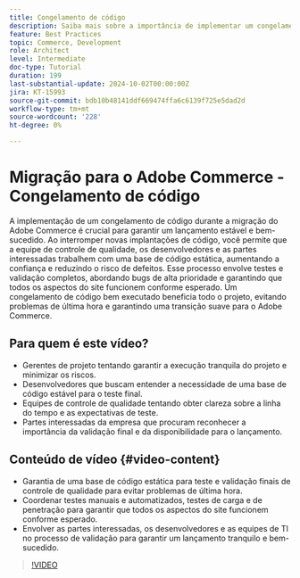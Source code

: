 ```yaml
---
title: Congelamento de código
description: Saiba mais sobre a importância de implementar um congelamento de código durante a migração do Adobe Commerce. Garantir a estabilidade, a confiança e o lançamento bem-sucedido seguindo as práticas recomendadas para controle de qualidade, testes e validação.
feature: Best Practices
topic: Commerce, Development
role: Architect
level: Intermediate
doc-type: Tutorial
duration: 199
last-substantial-update: 2024-10-02T00:00:00Z
jira: KT-15993
source-git-commit: bdb10b48141ddf669474ffa6c6139f725e5dad2d
workflow-type: tm+mt
source-wordcount: '228'
ht-degree: 0%

---
```



# Migração para o Adobe Commerce - Congelamento de código

A implementação de um congelamento de código durante a migração do Adobe Commerce é crucial para garantir um lançamento estável e bem-sucedido. Ao interromper novas implantações de código, você permite que a equipe de controle de qualidade, os desenvolvedores e as partes interessadas trabalhem com uma base de código estática, aumentando a confiança e reduzindo o risco de defeitos. Esse processo envolve testes e validação completos, abordando bugs de alta prioridade e garantindo que todos os aspectos do site funcionem conforme esperado. Um congelamento de código bem executado beneficia todo o projeto, evitando problemas de última hora e garantindo uma transição suave para o Adobe Commerce.


## Para quem é este vídeo?

* Gerentes de projeto tentando garantir a execução tranquila do projeto e minimizar os riscos.
* Desenvolvedores que buscam entender a necessidade de uma base de código estável para o teste final.
* Equipes de controle de qualidade tentando obter clareza sobre a linha do tempo e as expectativas de teste.
* Partes interessadas da empresa que procuram reconhecer a importância da validação final e da disponibilidade para o lançamento.

## Conteúdo de vídeo {#video-content}

* Garantia de uma base de código estática para teste e validação finais de controle de qualidade para evitar problemas de última hora.
* Coordenar testes manuais e automatizados, testes de carga e de penetração para garantir que todos os aspectos do site funcionem conforme esperado.
* Envolver as partes interessadas, os desenvolvedores e as equipes de TI no processo de validação para garantir um lançamento tranquilo e bem-sucedido.

>[!VIDEO](https://video.tv.adobe.com/v/3432965/?learn=on)
